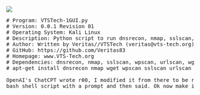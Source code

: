 <img src="https://i.imgur.com/ZqTIo9i.jpeg">
	
<pre>
# Program: VTSTech-1GUI.py
# Version: 0.0.1 Revision 01
# Operating System: Kali Linux
# Description: Python script to run dnsrecon, nmap, sslscan, wpscan, urlscan. Output saved per tool/target.
# Author: Written by Veritas//VTSTech (veritas@vts-tech.org)
# GitHub: https://github.com/Veritas83
# Homepage: www.VTS-Tech.org
# Dependencies: dnsrecon, nmap, sslscan, wpscan, urlscan, wget
# apt-get install dnsrecon nmap wget wpscan sslscan urlscan

OpenAI's ChatCPT wrote r00, I modified it from there to be r01. I basically tried to get it to re-write my 1CMD
bash shell script with a prompt and then said. Ok now make it a GUI in Python.</pre>